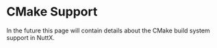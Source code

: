 CMake Support
=============

In the future this page will contain details about the CMake build
system support in NuttX.
